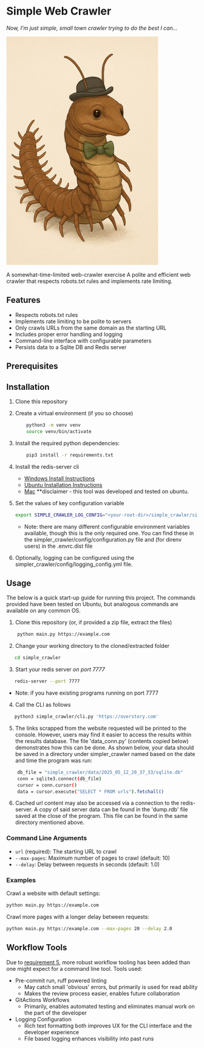 # Simple Web Crawler
<em>Now, I'm just simple, small town crawler trying to do the best I can... </em>

<img src="docs/MrCrawly.png" width="400">

A somewhat-time-limited web-crawler exercise
A polite and efficient web crawler that respects robots.txt rules and implements rate limiting.

## Features

- Respects robots.txt rules
- Implements rate limiting to be polite to servers
- Only crawls URLs from the same domain as the starting URL
- Includes proper error handling and logging
- Command-line interface with configurable parameters
- Persists data to a Sqlite DB and Redis server

## Prerequisites

## Installation

1. Clone this repository
2. Create a virtual environment (if you so choose)
    ```bash
        python3 -m venv venv
        source venv/bin/activate
    ```
3. Install the required python dependencies:
    ```bash
        pip3 install -r requirements.txt
    ```
4. Install the redis-server cli
   - [Windows Install Instructions](https://redis.io/docs/latest/operate/oss_and_stack/install/archive/install-redis/install-redis-on-windows/)
   - [Ubuntu Installation Instructions](https://redis.io/docs/latest/operate/oss_and_stack/install/archive/install-redis/install-redis-on-linux/)
   - [Mac](https://redis.io/docs/latest/operate/oss_and_stack/install/archive/install-redis/install-redis-on-mac-os/)
    **disclaimer - this tool was developed and tested on ubuntu.

5. Set the values of key configuration variable
    ```bash
    export SIMPLE_CRAWLER_LOG_CONFIG="<your-root-dir>/simple_crawler/simple_crawler/config/logging_config.yml"
    ```
    - Note: there are many different configurable environment variables available, though this is the only required one. You can find these in the simpler_crawler/config/configuration.py file and (for direnv users) in the .envrc.dist file

6. Optionally, logging can be configured using the simpler_crawler/config/logging_config.yml file.


## Usage
The below is a quick start-up guide for running this project. The commands provided have been tested on Ubuntu, but analogous commands are available on any common OS.

1. Clone this repository (or, if provided a zip file, extract the files)
```bash
    python main.py https://example.com
```
2. Change your working directory to the cloned/extracted folder
```bash
   cd simple_crawler
```
3. Start your redis server *on port 7777*
```bash
   redis-server --port 7777
```
   - Note: if you have existing programs running on port 7777

4. Call the CLI as follows
```bash
   python3 simple_crawler/cli.py 'https://overstory.com'
```
5. The links scrapped from the website requested will be printed to the console. However, users may find it easier to access the results within the results database. The file 'data_conn.py' (contents copied below) demonstrates how this can be done. As shown below, your data should be saved in a directory under simpler_crawler named based on the date and time the program was run:
```bash
    db_file = "simple_crawler/data/2025_05_12_20_37_33/sqlite.db"
    conn = sqlite3.connect(db_file)
    cursor = conn.cursor()
    data = cursor.execute("SELECT * FROM urls").fetchall()
```
6. Cached url content may also be accessed via a connection to the redis-server. A copy of said server data can be found in the 'dump.rdb' file saved at the close of the program. This file can be found in the same directory mentioned above.

### Command Line Arguments

- `url` (required): The starting URL to crawl
- `--max-pages`: Maximum number of pages to crawl (default: 10)
- `--delay`: Delay between requests in seconds (default: 1.0)

### Examples

Crawl a website with default settings:
```bash
python main.py https://example.com
```

Crawl more pages with a longer delay between requests:
```bash
python main.py https://example.com --max-pages 20 --delay 2.0
```

## Workflow Tools
Due to [requirement 5](#high-level-requirements), more robust workflow tooling has been added than one might expect for a command line tool. Tools used:

- Pre-commit run, ruff powered linting
  - May catch small 'obvious' errors, but primarily is used for read ability
  - Makes the review process easier, enables future collaboration
- GitActions Workflows
  - Primarily, enables automated testing and eliminates manual work on the part of the developer
- Logging Configuration
  - Rich text formatting both improves UX for the CLI interface and the developer experience
  - File based logging enhances visibility into past runs

